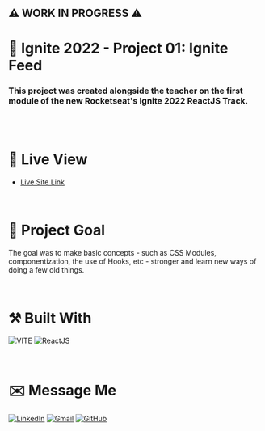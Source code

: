 ## ⚠️ WORK IN PROGRESS ⚠️

# 🚀 Ignite 2022 - Project 01: Ignite Feed

### This project was created alongside the teacher on the first module of the new Rocketseat's Ignite 2022 ReactJS Track.

<br><br>

<!-- # 💻 Screenshots

![](./images/screenshot/screenshot.png)

<br> -->

# 🔎 Live View

- [Live Site Link](https://01-ignite-feed.vercel.app)

<br>

# 🎯 Project Goal

The goal was to make basic concepts - such as CSS Modules, componentization, the use of Hooks, etc - stronger and learn new ways of doing a few old things.

<br>

# ⚒️ Built With

<img src="https://img.shields.io/badge/Vite-B73BFE?style=for-the-badge&logo=vite&logoColor=FFD62E" alt="VITE"> <img src="https://img.shields.io/badge/React-20232A?style=for-the-badge&logo=react&logoColor=61DAFB" ALT="ReactJS">

<br>

# ✉️ Message Me

[![LinkedIn](https://img.shields.io/badge/LinkedIn-0077B5?style=for-the-badge&logo=linkedin&logoColor=white)](https://www.linkedin.com/in/guilherme-ferreira-6841b023/) [![Gmail](https://img.shields.io/badge/Gmail-D14836?style=for-the-badge&logo=gmail&logoColor=white)](mailto:guilhermerera@gmail.com) [![GitHub](https://img.shields.io/github/followers/guilhermerera.svg?style=social&label=Follow&maxAge=2592000)](https://github.com/guilhermerera)
